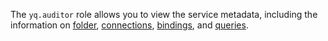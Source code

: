 The `yq.auditor` role allows you to view the service metadata, including the information on [folder](../../resource-manager/concepts/resources-hierarchy.md#folder), [connections](../../query/concepts/glossary.md#connection), [bindings](../../query/concepts/glossary.md#binding), and [queries](../../query/concepts/glossary.md#query).
